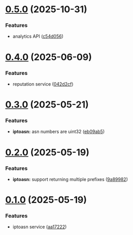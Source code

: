 # [0.5.0](https://github.com/TecharoHQ/thoth-proto/compare/v0.4.0...v0.5.0) (2025-10-31)


### Features

* analytics API ([c54d056](https://github.com/TecharoHQ/thoth-proto/commit/c54d0560fc47caff7325f932fed5ed7de0082bae))

# [0.4.0](https://github.com/TecharoHQ/thoth-proto/compare/v0.3.0...v0.4.0) (2025-06-09)


### Features

* reputation service ([042d2cf](https://github.com/TecharoHQ/thoth-proto/commit/042d2cf351b5114ebc94e285331771de2feb91a7))

# [0.3.0](https://github.com/TecharoHQ/thoth-proto/compare/v0.2.0...v0.3.0) (2025-05-21)


### Features

* **iptoasn:** asn numbers are uint32 ([eb09ab5](https://github.com/TecharoHQ/thoth-proto/commit/eb09ab58433133c54ec00938d856e3f798cae230))

# [0.2.0](https://github.com/TecharoHQ/thoth-proto/compare/v0.1.0...v0.2.0) (2025-05-19)


### Features

* **iptoasn:** support returning multiple prefixes ([9a89982](https://github.com/TecharoHQ/thoth-proto/commit/9a89982410d66d1b48c892c84f51a54cfa7ad432))

# [0.1.0](https://github.com/TecharoHQ/thoth-proto/compare/v0.0.1...v0.1.0) (2025-05-19)


### Features

* iptoasn service ([aa17222](https://github.com/TecharoHQ/thoth-proto/commit/aa172229ac6d476407c8268a13e9127eaf8c7dbe))

